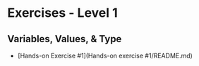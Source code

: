 # Exercises - Level 1
## Variables, Values, & Type

* [Hands-on Exercise #1](Hands-on exercise #1/README.md)
      